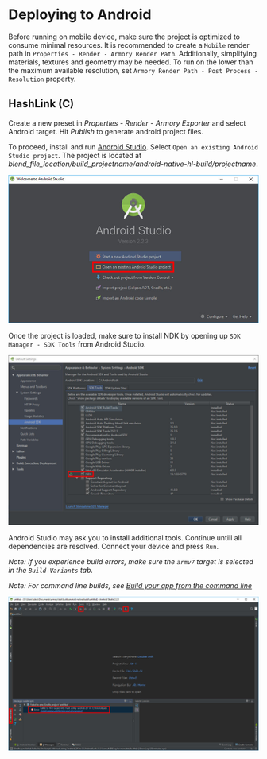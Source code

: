 # Deploying to Android

Before running on mobile device, make sure the project is optimized to consume minimal resources. It is recommended to create a `Mobile` render path in `Properties - Render - Armory Render Path`. Additionally, simplifying materials, textures and geometry may be needed. To run on the lower than the maximum available resolution, set `Armory Render Path - Post Process - Resolution` property.

## HashLink (C)

Create a new preset in *Properties - Render - Armory Exporter* and select Android target. Hit *Publish* to generate android project files.

To proceed, install and run [Android Studio](https://developer.android.com/studio/index.html). Select `Open an existing Android Studio project`. The project is located at *blend_file_location/build_projectname/android-native-hl-build/projectname*.

![](/deploy/img/android/2.jpg)

Once the project is loaded, make sure to install NDK by opening up `SDK Manager - SDK Tools` from Android Studio.

![](/deploy/img/android/3.jpg)

Android Studio may ask you to install additional tools. Continue untill all dependencies are resolved. Connect your device and press `Run`.

*Note: If you experience build errors, make sure the `armv7` target is selected in the `Build Variants` tab.*

*Note: For command line builds, see [Build your app from the command line](https://developer.android.com/studio/build/building-cmdline)*

![](/deploy/img/android/4.jpg)
